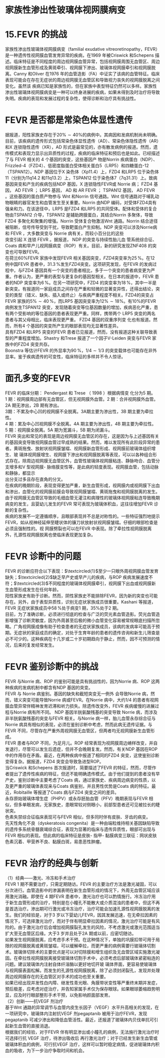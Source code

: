 # 家族性渗出性玻璃体视网膜病变  
# 15.FEVR 的挑战  
家族性渗出性玻璃体视网膜病变（familial exudative vitreoretinopathy，FEVR）是一种遗传性视网膜血管发育异常的疾病，在1969 年被Criswick 和Schepens 描述。临床特征是不同程度的周边视网膜血管异常，包括视网膜周围无血管区、周边视网膜新生血管形成及黄斑牵引、视网膜下渗出、玻璃体视网膜牵引和视网膜脱离。Canny 和Oliver 在1976 年的血管造影（FA）中证实了该病的血管特征。临床表现可能会在存在无症状的周边视网膜无血管区和导致视力丧失的视网膜脱离之间变化。虽然该 疾病已知是家族性的，但在家族中表型特征仍然可以多样。家族性渗出性玻璃体视网膜病变是一种可以终身进展的疾病，如果未得到及时治疗将导致失明。疾病的表现和发展过程的复杂性，使得诊断和治疗具有挑战性。  
# FEVR 是否都是常染色体显性遗传  
据报道，阳性家族史存在于$20\%\sim40\%$的病例中。其病因和发病机制尚未明确。目前，该疾病的遗传形式包括常染色体显性遗传（AD）、常染色体隐性遗传（AR）和X 连锁隐性遗传（XR），AD 形式是最常见的，亦有散发病例的报道。然而，遗传模式和表现力显示出异质性的过程，疾病的临床特征和预后也是如此。已经描述了与 FEVR  相关的 4  个基因的突变，这些基因产 物是Norrin 疾病蛋白（NDP）、Frizzled-4（FZD4）、低密度脂蛋白受体相关蛋白5（LRP5）和四糖蛋白-12（TSPAN12）。NDP 基因位于X 染色体（Xp11.4）上，FZD4 和LRP5 位于染色体11（分别为11q14.2 和11q13.2）上，TSPAN12 位于染色体7（7q31.31）上。致病基因突变和产生的疾病包括NDP 基因，X 连锁隐性FEVR或 Norrie  病； FZD4  基因， AD FEVR ； LRP5  基因， AD  和 AR  FEVR ； TSPAN12  基因， AD FEVR 。这些基因的蛋白质产物参与 Wnt 和Norrin 信号通路。Wnt 信号通路对于哺乳动物眼睛的器官发生和血管发生至关重要。Norrin 由NDP 编码，对受体FZD4具有强亲和力。在该途径中，LRP5 是FZD4 和LRP5 的共同受体。配体和受体的复合物由TSPAN12 介导，TSPAN12 是辅助跨膜蛋白，其结合Norrin 多聚体，导致FZD4 多聚化和聚集的增强。Norrin 受体复合物激活Wnt 通路。Norrin 结合途径被阻断，信号传导受到干扰，导致靶蛋白产生抑制。NDP 突变可以涉及Norrie病和 FEVR ，大多数突变与 Norrie  病有关，而较小百分比的这些  
突变引起 X  连锁 FEVR 。据报道， NDP  的突变与持续性胎儿血 管系统综合征、Coats 病和早产儿视网膜病变（ROP）有关。目前，新的研究发现ZNF408 的突变也可导致FEVR。  
在荷兰$60\%$FEVR 家族中发现FEVR 相关基因突变，$F Z D4$突变率为$25\,\%$。在12 例中国FEVR 患者中，$31.3\,\%$发生$F Z D4$突变。这项研究发现，在FEVR 的发病过程中，与FZD4 基因具有一个突变的患者相比，多于一个突变的患者病变更为严重。作者认为，更严重的表型与更复杂的基因型相关。在日本的报道中，FEVR 患者的NDP 突变率为$6\,\%$。在另一项研究中，FZD4 的突变率为$18\,\%$，其中一半是新突变。有报道同一家庭成员之间存在严重和轻微的显著变异性，还得出结论，突变的类型（错义、缺失、插入或终止）与疾病严重程度不相关。FZD4的突变占FEVR 家族的$5\%\sim40\,\%$，而LRP5 基因突变率为$12\%\sim18\%$。有$10\%$的FEVR 病例发生TSPAN12 突变，发现随着突变等位基因数量的增加，疾病恶化严重，患有两个受影响的等位基因的患者表现更严重。同样，携带两个 LRP5  突变的两名 患者与其父母相比，临床表现更严重。 FZD4  基因的双重序列变 化也有报道。然而，所有4 个基因的突变所产生的眼部表现均无显著性差异。  
具有FZD4 和LRP5 突变的FEVR 患者已见报道，然而，没有报道这种关联导致表型的严重程度增加。Shastry 和Trese 报道了一个因子V-Leiden 突变与FEVR 家族中的FZD4 突变共存。  
Boonstra 等估计FEVR 的外显率为$90\,\%$，$1/4\sim1/3$ 的突变载体也可能存在非外显率。鉴于疾病遗传的可变性，临床特征的多样并不令人惊讶。  
#  面孔多变的FEVR  
FEVR  的临床分期： Pendergast  和 Trese （ 1998 ）根据病情变 化分为5 期。  
1 期：视网膜周边部有无血管区，但无视网膜外血管。2 期：合并视网膜外血管。2A 期无渗出，2B 期有渗出。  
3期：不累及中心凹的视网膜不全脱离。3A期主要为渗出性，3B 期主要为牵拉性。  
4 期：累及中心凹视网膜不全脱离。4A 期主要为渗出性，4B 期主要为牵拉性。  
5 期：视网膜全脱离。5A 期为宽漏斗，5B 期为闭漏斗。  
FEVR 突出和常见的表现是周边视网膜无血管区的存在，这是因为与上述基因有关的基因突变导致视网膜血管过早成熟的结果。然而，难以发现所有此阶段异常的患者。黄斑拖曳、放射状视网膜皱褶、视网膜新血管形成、视网膜前玻璃体组织增生、玻 璃体视网膜增生、视网膜下渗出和视网膜脱离等表现，可以以各种组合形式存在。除周边视网膜无血管区外，血管性玻璃体视网膜粘连、静脉吻合、血管分支增多和V 型视网膜- 脉络膜变性等，是此病的轻度表现。视网膜血管，包括动脉和静脉，都显示  
出分支过多且存在直角的分叉。  
在疾病的晚期阶段，表现变得更加严重，新生血管形成，视网膜内或视网膜下出血和渗出，血管化的视网膜前膜会导致视网膜皱褶、黄斑拖曳和视网膜脱离的发生。由于视网膜无血管区导致的毛细血管无灌注和病理性的玻璃体视网膜粘连导致晚期病变的发生，且婴幼儿发生的FEVR 常可表现为玻璃体积血，这往往增加FEVR 诊断的复杂性。  
疾病的发展不一定遵循顺序，且眼部表现并不总是对称性的。一些特征强烈地提示FEVR，如从视神经延伸至睫状体的镰刀状放射状视网膜皱褶。仔细的眼部检查是必须且强制性的。视 网膜劈裂也可以在FEVR 中表现。除了牵拉性视网膜脱离外，孔源性视网膜脱离也使临床表现更加复杂。  
# FEVR 诊断中的问题  
FEVR 的诊断应符合以下表现：$\textcircled{1}$至少一只眼外周视网膜血管发育缺失；$\textcircled{2}$缺乏早产史或早产儿的疾病，与ROP 疾病发展速度不符；$\textcircled{3}$不同程度的玻璃体视网膜牵引，视网膜下出血或视网膜新生血管形成发生在任何年龄。  
阳性家族史有助于诊断。然而，阴性家族史不能排除FEVR，因为新的突变也可能存在。另外，由于表型异质性，识别无症状家族成员很重要。Kashani 等报道，FEVR 无症状家族成员中$58\,\%$处于病变1 期，$35\%$处于2 期。  
目前，为了准确诊断，必须进行彻底的检查与广泛的荧光素血管造影。荧光血管造影增强了诊断灵敏度，因为外周甚至后极的微小血管变化容易被常规眼底扫描所忽略。广角视网膜成像有助于检查患者的无症状家族成员，该病的发病率可能高于预期。无症状的家庭成员的确定，对处于生育年龄的患者的遗传咨询和新生儿筛查是必不可少的。这种疾病在十几岁或二十岁初期趋向于静止，然而，因不可预测的情况，后来的复发经常发生。  
# FEVR 鉴别诊断中的挑战  
FEVR 与Norrie 病、ROP 的鉴别可能是具有挑战性的，因为Norrie 病、ROP 这两种疾病的发病机制中都含有NDP 基因的突变。  
FEVR  与 Norrie  病鉴别。基因的缺失和截短突变无一例外 会导致Norrie 病，然而，错义突变可能导致Norrie 病或FEVR。在Norrie 病中，大约1/4 的患者有视网膜血管异常伴精神发育迟滞和听力损失。除遗传改变外，FEVR 疾病缓慢的进展过程与Norrie  病有所不同。 NDP  基因半胱氨酸残基的突变导致 Norrie 病，而涉及非半胱氨酸残基的突变与FEVR 相关。与Norrie 病一样，胎儿血管永存综合征与Norrie 病具有相似的表现，必须在鉴别诊断中考虑，然而此病无遗传证据。与FEVR 不同，尽管存在严重外周视网膜无血管区，但两者均无视网膜新生血管形成。  
FEVR 患者与ROP 不同，为足月儿。ROP 经常表现为视网膜周边嵴样改变，并自发退行，尽管可以发生后遗症，但并不会晚期复发。然而，有关NDP 基因在ROP 中的作用存在矛盾。最近，在两种疾病中报道了相同的FZD4 突变，这使鉴别诊断变得复杂。据报道，FZD4 突变会导致急进型ROP。  
当Criswick 和Schepens 首次报道时，简要描述了FEVR 的特征，然而，尽管作者提出了遗传性疾病的特征，但还不能明确遗传模式。由于他们提到的患者没有早产史，鉴别诊断中主要考虑了Coats 病，通过家族史、疾病周边病变的性质，以及更严重的玻璃体表现来与Coats 病鉴别，并且男性优势是Coats 病的特征。最近，Robitaille 等报道了Coats 病与FZD4 突变之间的差异。  
永存原始玻璃体增生症（PHPV）或永存胚胎血管（PFV）晚期表现与FEVR 相似，但多单眼发病，无家族史，患眼常较对侧眼小，前部型患者还可见被拉长的睫状突。  
色素失禁综合征临床表现可与FEVR 相似，但多同时伴有皮肤、牙齿的病变。  
先天性角化不良（dyskeratosis congenita）是一种由端粒维持相关基因缺陷导致的遗传多系统骨髓衰竭综合征，表现为显著的临床与遗传异质性，眼部可出现与FEVR 相似的表现。但此病的临床特征是皮肤- 指甲- 黏膜病变三联征：网状皮肤色素沉着、甲营养不良、黏膜白斑，易患恶性肿瘤。  
#  FEVR 治疗的经典与创新  
（1）经典——激光、冷冻和手术治疗  
FEVR 1 期不需要治疗，只需定期随访。FEVR 的主要治疗方法是激光凝固，可以分次进行。血管造影中的渗漏表明在新生血管形成的情况下，外周无血管区域应该用激光消融。即使在 4 期FEVR 患者中，激光治疗也可以酌情施行。冷冻治疗用于新生血管形成的治疗，特别是在小瞳孔不能散大或介质混浊的患者中，但这不再是首选治疗。渗出期可行激光或冷冻治疗，治疗可能会加速孔源性视网膜脱离的发生。我们的经验是，对于3 岁以下婴幼儿FEVR，因其发展迅速，在无牵拉因素的情况下，可选择激光治疗，而对于伴有明显牵拉因素的情况，激光治疗可能是有风险的。由于激光治疗后会增加视网膜裂孔发生的风险，不考虑激光或激光范围适当扩大至无血管区后缘。大于3 岁并且处于2A 期或以前，应密切随访。  
如果发生视网膜脱离，应考虑手术干预。在这种情况下，单独的巩膜扣带可用于局限的视网膜脱离或黄斑皱褶，可以缓解牵拉，而更严重的病例需要行玻璃体切割术。玻璃体切除术的主要优点是可以对切除膜和增生组织及无血管区域实施激光凝固。在牵拉性视网膜脱离接受玻璃体切割手术中，必须考虑后部玻璃体紧密粘连的问题。建议玻璃体内注射自体纤溶酶以更好地切开玻 璃体界面，更容易使玻璃体与视网膜表面松解。而发生的孔源性视网膜脱离，除了必须封闭裂孔，发现并处理周边视网膜存在的无血管区对手术的成功也至关重要。  
如果已经出现并发性白内障、继发性青光眼、角膜带状变性等严重终末期并发症，预后极差，应考虑对症治疗，并告知家属手术仅为保存眼球。如果眼球萎缩趋势明显，应及时行眼部整形手术干预，以免影响颜面部发育。  
（2）创新——抗VEGF 剂治疗  
基于Wnt 通路的异常调节与血管内皮生长因子（VEGF）水平升高相关的发现，在一项研究中，玻璃体内注射抗VEGF 剂pegaptanib 被用于治疗FEVR，发现pegaptanib 可减少渗出和降低血管活性。最近，还报道了玻璃体内贝伐单抗可引起新生血管的直接消退。  
根据我们的经验，对于FEVR 伴有明显渗出或小瞳孔的病例，无法施行激光治疗时可选择行抗 VEGF  治疗，待渗出吸收后 再行激光治疗；对于已经发生新生血管或玻璃体积血的病例，可行抗VEGF 治疗，这样可以暂时稳定病情，促进玻璃体内积血的吸收，为下一步治疗争取时间和机会。  
